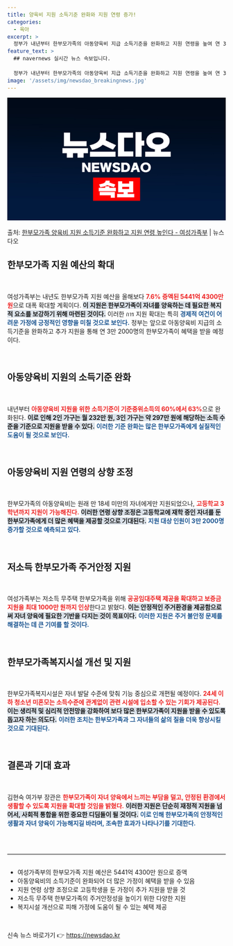 ```yaml
---
title: 양육비 지원 소득기준 완화와 지원 연령 증가!
categories:
  - 육아
excerpt: >
  정부가 내년부터 한부모가족의 아동양육비 지급 소득기준을 완화하고 지원 연령을 높여 연 3만 2000명을 추가…
feature_text: >
  ## navernews 실시간 뉴스 속보입니다.

  정부가 내년부터 한부모가족의 아동양육비 지급 소득기준을 완화하고 지원 연령을 높여 연 3만 2000명을 추가…
image: '/assets/img/newsdao_breakingnews.jpg'
---
```


![뉴스다오 속보](/assets/img/newsdao_breakingnews.jpg)

<p>출처: <a href="https://newsdao.kr/2084" rel="dofollow">한부모가족 양육비 지원 소득기준 완화하고 지원 연령 높인다 - 여성가족부</a> | 뉴스다오</p>

<h2 data-ke-size="size26">한부모가족 지원 예산의 확대</h2>

<p data-ke-size="size16">&nbsp;</p>
여성가족부는 내년도 한부모가족 지원 예산을 올해보다 <b><span style="color: #ee2323;">7.6% 증액된 5441억 4300만 원</span></b>으로 대폭 확대할 계획이다. <b><span style="background-color: #21538527;">이 지원은 한부모가족이 자녀를 양육하는 데 필요한 복지적 요소를 보강하기 위해 마련된 것이다.</span></b> 이러한 การ 지원 확대는 특히 <b><span style="color: #1a5490;">경제적 여건이 어려운 가정에 긍정적인 영향을 미칠 것으로 보인다.</span></b> 정부는 앞으로 아동양육비 지급의 소득기준을 완화하고 추가 지원을 통해 연 3만 2000명의 한부모가족이 혜택을 받을 예정이다.

<p data-ke-size="size16">&nbsp;</p>

<h2 data-ke-size="size26">아동양육비 지원의 소득기준 완화</h2>

<p data-ke-size="size16">&nbsp;</p>
내년부터 <b><span style="color: #ee2323;">아동양육비 지원을 위한 소득기준이 기준중위소득의 60%에서 63%</span></b>으로 완화된다. <b><span style="background-color: #21538527;">이로 인해 2인 가구는 월 232만 원, 3인 가구는 약 297만 원에 해당하는 소득 수준을 기준으로 지원을 받을 수 있다.</span></b> <b><span style="color: #1a5490;">이러한 기준 완화는 많은 한부모가족에게 실질적인 도움이 될 것으로 보인다.</span></b>

<p data-ke-size="size16">&nbsp;</p>

<h2 data-ke-size="size26">아동양육비 지원 연령의 상향 조정</h2>

<p data-ke-size="size16">&nbsp;</p>
한부모가족의 아동양육비는 원래 만 18세 미만의 자녀에게만 지원되었으나, <b><span style="color: #ee2323;">고등학교 3학년까지 지원이 가능해진다.</span></b> <b><span style="background-color: #21538527;">이러한 연령 상향 조정은 고등학교에 재학 중인 자녀를 둔 한부모가족에게 더 많은 혜택을 제공할 것으로 기대된다.</span></b> <b><span style="color: #1a5490;">지원 대상 인원이 3만 2000명 증가할 것으로 예측되고 있다.</span></b>

<p data-ke-size="size16">&nbsp;</p>

<h2 data-ke-size="size26">저소득 한부모가족 주거안정 지원</h2>

<p data-ke-size="size16">&nbsp;</p>
여성가족부는 저소득 무주택 한부모가족을 위해 <b><span style="color: #ee2323;">공공임대주택 제공을 확대하고 보증금 지원을 최대 1000만 원까지 인상</span></b>한다고 밝혔다. <b><span style="background-color: #21538527;">이는 안정적인 주거환경을 제공함으로써 자녀 양육에 필요한 기반을 다지는 것이 목표이다.</span></b> <b><span style="color: #1a5490;">이러한 지원은 주거 불안정 문제를 해결하는 데 큰 기여를 할 것이다.</span></b>

<p data-ke-size="size16">&nbsp;</p>

<h2 data-ke-size="size26">한부모가족복지시설 개선 및 지원</h2>

<p data-ke-size="size16">&nbsp;</p>
한부모가족복지시설은 자녀 발달 수준에 맞춰 기능 중심으로 개편될 예정이다. <b><span style="color: #ee2323;">24세 이하 청소년 미혼모는 소득수준에 관계없이 관련 시설에 입소할 수 있는 기회가 제공된다.</span></b> <b><span style="background-color: #21538527;">이는 생리적 및 심리적 안전망을 강화하여 보다 많은 한부모가족이 지원을 받을 수 있도록 돕고자 하는 의도다.</span></b> <b><span style="color: #1a5490;">이러한 조치는 한부모가족과 그 자녀들의 삶의 질을 더욱 향상시킬 것으로 기대된다.</span></b>

<p data-ke-size="size16">&nbsp;</p>

<h2 data-ke-size="size26">결론과 기대 효과</h2>

<p data-ke-size="size16">&nbsp;</p>
김현숙 여가부 장관은 <b><span style="color: #ee2323;">한부모가족이 자녀 양육에서 느끼는 부담을 덜고, 안정된 환경에서 생활할 수 있도록 지원을 확대할 것임을 밝혔다.</span></b> <b><span style="background-color: #21538527;">이러한 지원은 단순히 재정적 지원을 넘어서, 사회적 통합을 위한 중요한 디딤돌이 될 것이다.</span></b> <b><span style="color: #1a5490;">이로 인해 한부모가족의 안정적인 생활과 자녀 양육이 가능해지길 바라며, 조속한 효과가 나타나기를 기대한다.</span></b>

<p data-ke-size="size16">&nbsp;</p>

<hr style="margin: 30px 0; border-top: 1px solid #ccc;" />

<ul>
  <li>여성가족부의 한부모가족 지원 예산은 5441억 4300만 원으로 증액</li>
  <li>아동양육비의 소득기준이 완화되어 더 많은 가정이 혜택을 받을 수 있음</li>
  <li>지원 연령 상향 조정으로 고등학생을 둔 가정이 추가 지원을 받을 것</li>
  <li>저소득 무주택 한부모가족의 주거안정성을 높이기 위한 다양한 지원</li>
  <li>복지시설 개선으로 피해 가정에 도움이 될 수 있는 혜택 제공</li>
</ul>

<p data-ke-size="size16">&nbsp;</p> 

신속 뉴스 바로가기 👉 <a href="https://newsdao.kr" rel="dofollow">https://newsdao.kr</a>


